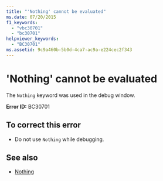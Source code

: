 ```yaml
---
title: "'Nothing' cannot be evaluated"
ms.date: 07/20/2015
f1_keywords: 
  - "vbc30701"
  - "bc30701"
helpviewer_keywords: 
  - "BC30701"
ms.assetid: 9c9a460b-5b0d-4ca7-ac9a-e224cec2f343
---
```

# 'Nothing' cannot be evaluated
The `Nothing` keyword was used in the debug window.  
  
 **Error ID:** BC30701  
  
## To correct this error  
  
- Do not use `Nothing` while debugging.  
  
## See also

- [Nothing](../../visual-basic/language-reference/nothing.md)
